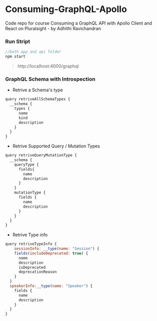 # Consuming-GraphQL-Apollo
Code repo for course Consuming a GraphQL API with Apollo Client and React on Pluralsight - by Adhithi Ravichandran 

### Run Stript
```js
//both app and api folder
npm start
```
> http://localhost:4000/graphql

### GraphQL Schema with Introspection
-  Retrive a Schema's type
```js
query retriveAllSchemaTypes {
  __schema {
    types {
      name
      kind
      description
    }
  }
}
```
-  Retrive Supported Query / Mutation Types
```js
query retriveQueryMutationType {
  __schema {
    queryType {
      fields{
        name
        description
      }
    }
    mutationType {
      fields {
        name
        description
      }
    }
  }
}
```

-  Retrive Type info
```js
query retriveTypeInfo {
	sessionInfo: __type(name: "Session") {
    fields(includeDeprecated: true) {
      name
      description
      isDeprecated
      deprecationReason
    }
  }
  speakerInfo:__type(name: "Speaker") {
    fields {
      name
      description
    }
  }
}
```
